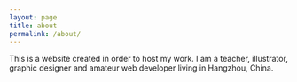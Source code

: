 ```yaml
---
layout: page
title: about
permalink: /about/
---
```


This is a website created in order to host my work. I am a teacher, illustrator, graphic designer and amateur web developer living in Hangzhou, China.
